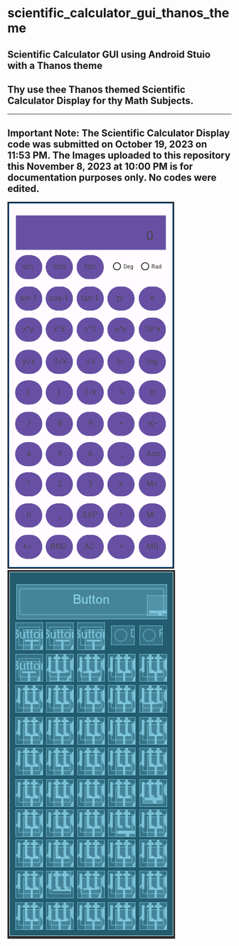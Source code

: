 # scientific_calculator_gui_thanos_theme
Scientific Calculator GUI using Android Stuio with a Thanos theme
---  

## Thy use thee Thanos themed Scientific Calculator Display for thy Math Subjects.
---  

## Important Note: The Scientific Calculator Display code was submitted on October 19, 2023 on 11:53 PM. The Images uploaded to this repository this November 8, 2023 at 10:00 PM is for documentation purposes only. No codes were edited.
![sci-cal_display](./IMAGES/sci-cal_display.png)
![sci-cal_buttons](./IMAGES/sci-cal_buttons.png)
